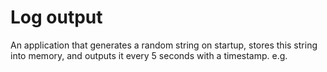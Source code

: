 # Log output

An application that generates a random string on startup, stores this string into memory, and outputs it every 5 seconds with a timestamp. e.g.
